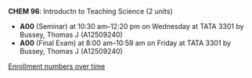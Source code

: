 **CHEM 96**: Introductn to Teaching Science (2 units)

- **A00** (Seminar) at 10:30 am–12:20 pm on Wednesday at TATA 3301 by Bussey, Thomas J (A12509240)
- **A00** (Final Exam) at 8:00 am–10:59 am on Friday at TATA 3301 by Bussey, Thomas J (A12509240)

[Enrollment numbers over time](./CHEM96.tsv)
